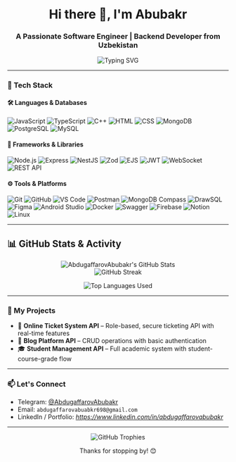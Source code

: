 <h1 align="center">Hi there 👋, I'm Abubakr</h1>
<h3 align="center">A Passionate Software Engineer | Backend Developer from Uzbekistan</h3>

<p align="center">
  <img src="https://readme-typing-svg.herokuapp.com?font=Fira+Code&weight=500&size=22&pause=1000&center=true&vCenter=true&width=435&lines=Backend+Developer+%7C+API+Specialist;Clean+Code+%7C+Scalable+Systems+%7C+Efficient+Backend+Design;Lifelong+Learner+%7C+Tech+Enthusiast+%7C+Problem+Solver" alt="Typing SVG" />
</p>

---

### 🧠 Tech Stack

#### 🛠️ Languages & Databases
![JavaScript](https://img.shields.io/badge/-JavaScript-F7DF1E?logo=javascript&logoColor=black&style=flat-square)
![TypeScript](https://img.shields.io/badge/-TypeScript-3178C6?logo=typescript&logoColor=white&style=flat-square)
![C++](https://img.shields.io/badge/-C++-00599C?logo=c%2b%2b&logoColor=white&style=flat-square)
![HTML](https://img.shields.io/badge/-HTML5-E34F26?logo=html5&logoColor=white&style=flat-square)
![CSS](https://img.shields.io/badge/-CSS3-1572B6?logo=css3&logoColor=white&style=flat-square)
![MongoDB](https://img.shields.io/badge/-MongoDB-47A248?logo=mongodb&logoColor=white&style=flat-square)
![PostgreSQL](https://img.shields.io/badge/-PostgreSQL-4169E1?logo=postgresql&logoColor=white&style=flat-square)
![MySQL](https://img.shields.io/badge/-MySQL-4479A1?logo=mysql&logoColor=white&style=flat-square)

#### 🧩 Frameworks & Libraries
![Node.js](https://img.shields.io/badge/-Node.js-339933?logo=node.js&logoColor=white&style=flat-square)
![Express](https://img.shields.io/badge/-Express-black?logo=express&logoColor=white&style=flat-square)
![NestJS](https://img.shields.io/badge/-NestJS-E0234E?logo=nestjs&logoColor=white&style=flat-square)
![Zod](https://img.shields.io/badge/-Zod-3E62AD?logoColor=white&style=flat-square)
![EJS](https://img.shields.io/badge/-EJS-0275A6?logo=ejs&logoColor=white&style=flat-square)
![JWT](https://img.shields.io/badge/-JWT-000000?logo=jsonwebtokens&logoColor=white&style=flat-square)
![WebSocket](https://img.shields.io/badge/-WebSocket-35495E?logo=websocket&logoColor=white&style=flat-square)
![REST API](https://img.shields.io/badge/-REST%20API-FF6F00?logo=api&logoColor=white&style=flat-square)

#### ⚙️ Tools & Platforms
![Git](https://img.shields.io/badge/-Git-F05032?logo=git&logoColor=white&style=flat-square)
![GitHub](https://img.shields.io/badge/-GitHub-181717?logo=github&logoColor=white&style=flat-square)
![VS Code](https://img.shields.io/badge/-VSCode-007ACC?logo=visual-studio-code&logoColor=white&style=flat-square)
![Postman](https://img.shields.io/badge/-Postman-FF6C37?logo=postman&logoColor=white&style=flat-square)
![MongoDB Compass](https://img.shields.io/badge/-MongoDB%20Compass-47A248?logo=mongodb&logoColor=white&style=flat-square)
![DrawSQL](https://img.shields.io/badge/-DrawSQL-339933?style=flat-square&logoColor=white)
![Figma](https://img.shields.io/badge/-Figma-F24E1E?logo=figma&logoColor=white&style=flat-square)
![Android Studio](https://img.shields.io/badge/-Android%20Studio-3DDC84?logo=android-studio&logoColor=white&style=flat-square)
![Docker](https://img.shields.io/badge/-Docker-2496ED?logo=docker&logoColor=white&style=flat-square)
![Swagger](https://img.shields.io/badge/-Swagger-85EA2D?logo=swagger&logoColor=black&style=flat-square)
![Firebase](https://img.shields.io/badge/-Firebase-FFCA28?logo=firebase&logoColor=black&style=flat-square)
![Notion](https://img.shields.io/badge/-Notion-000000?logo=notion&logoColor=white&style=flat-square)
![Linux](https://img.shields.io/badge/-Linux-FCC624?logo=linux&logoColor=black&style=flat-square)

---
## 📊 GitHub Stats & Activity

<p align="center">
  <img src="https://github-readme-stats.vercel.app/api?username=AbdugaffarovAbubakr&show_icons=true&theme=github_dark&hide_border=true&count_private=true" alt="AbdugaffarovAbubakr's GitHub Stats" />
  <br/>
  <img src="https://github-readme-streak-stats.herokuapp.com/?user=AbdugaffarovAbubakr&theme=github-dark&hide_border=true" alt="GitHub Streak" />
</p>

<p align="center">
  <img src="https://github-readme-stats.vercel.app/api/top-langs/?username=AbdugaffarovAbubakr&layout=compact&theme=github_dark&hide_border=true" alt="Top Languages Used" />
</p>

---

### 🧰 My Projects

- 🔐 **Online Ticket System API** – Role-based, secure ticketing API with real-time features
- 📝 **Blog Platform API** – CRUD operations with basic authentication
- 🎓 **Student Management API** – Full academic system with student-course-grade flow

---

### 📫 Let's Connect

- Telegram: [@AbdugaffarovAbubakr](https://t.me/AbdugaffarovAbubakr)
- Email: `abdugaffarovabuabkr698@gmail.com`
- LinkedIn / Portfolio: *https://www.linkedin.com/in/abdugaffarovabubakr*

---

<p align="center">
  <img src="https://github-profile-trophy.vercel.app/?username=AbdugaffarovAbubakr&theme=github-dark&column=4&margin-w=15&margin-h=15" alt="GitHub Trophies"/>
</p>

<p align="center">Thanks for stopping by! 😊</p>
